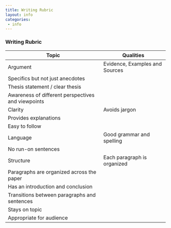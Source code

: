 ```yaml
---
title: Writing Rubric
layout: info
categories:
 - info
---
```


### Writing Rubric

Topic | Qualities
 --- | --- 
Argument | Evidence, Examples and Sources
 | Specifics but not just anecdotes
 | Thesis statement / clear thesis
 | Awareness of different perspectives and viewpoints  
Clarity  | Avoids jargon
 | Provides explanations
 | Easy to follow
Language | Good grammar and spelling
 | No run-on sentences
Structure | Each paragraph is organized
 | Paragraphs are organized across the paper
 | Has an introduction and conclusion
 | Transitions between paragraphs and sentences
 | Stays on topic
 | Appropriate for audience
